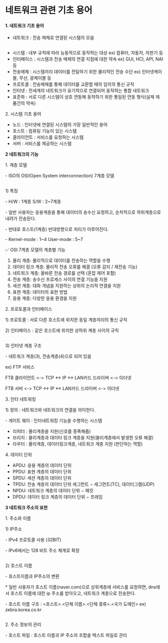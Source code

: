 # 네트워크 관련 기초 용어

#### &#x20;1. 네트워크 기초 용어  <a href="#chapter-eb-a-ed-a-b-ec-b-c-ed-ac-ea-b-eb-a-a-ea-b-b-ec-b-ec-a-a-ec-b" id="chapter-eb-a-ed-a-b-ec-b-c-ed-ac-ea-b-eb-a-a-ea-b-b-ec-b-ec-a-a-ec-b"></a>

* 네트워크 : 전송 매체로 연결된 시스템의 모음

<figure><img src="https://blog.kakaocdn.net/dn/PyUvL/btrhxrN82mZ/ha4MRpR0FQZxMBmSe98RT1/img.png" alt=""><figcaption></figcaption></figure>

* 시스템 : 내부 규칙에 따라 능동적으로 동작하는 대상 ex) 컴퓨터, 자동차, 자판기 등
* 인터페이스 : 시스템과 전송 매체의 연결 지점에 대한 약속 ex) GUI, HCI, API, NAI 등
* 전송매체 : 시스템끼리 데이터를 전달하기 위한 물리적인 전송 수단 ex) 인터넷케이블, 무선, 광케이블 등
* 프로토콜 : 전송매체를 통해 데이터를 교환할 때의 임의의 통신 규칙
* 인터넷 : 전세계의 네트워크가 유기적으로 연결되어 동작하는 통합 네트워크
* 표준화 : 서로 다른 시스템이 상호 연동해 동작하기 위한 통일된 연동 형식(실제 제품간의 약속)

2\. 시스템 기초 용어

* 노드 : 인터넷에 연결된 시스템의 가장 일반적인 용어
* 호스트 : 컴퓨팅 기능이 있는 시스템
* 클라이언트 : 서비스를 요청하는 시스템
* 서버 : 서비스를 제공하는 시스템

&#x20;

**2 네트워크의 기능**

1\. 계층 모델

\- ISO의 OSI(Open System interconnection) 7계층 모델&#x20;

<figure><img src="https://blog.kakaocdn.net/dn/pHiO3/btrhtXT0cJ9/Sdk5PCA0zBoLKKk3Tkgd5K/img.png" alt=""><figcaption></figcaption></figure>

1\) 특징

\- H/W : 1계층  S/W : 2\~7계층

\- 일반 사용자는 응용계층을 통해 데이터의 송수신 요청하고, 순차적으로 하위계층으로 내려가 전송된다.

\- 반대로 호스트(1계층) 반대방향으로 처리가 이루어진다.&#x20;

\- Kernel-mode : 1\~4  User-mode : 5\~7

&#x20;

✅ OSI 7계층 모델의 계층별 기능&#x20;

1. 물리 계층: 물리적으로 데이터를 전송하는 역할을 수행
2. 데이터 링크 계층: 물리적 전송 오류를 해결 (오류 감지 / 재전송 기능)&#x20;
3. 네트워크 계층: 올바른 전송 경로를 선택 (혼잡 제어 포함)&#x20;
4. 전송 계층: 송수신 프로세스 사이의 연결 기능을 지원&#x20;
5. 세션 계층: 대화 개념을 지원하는 상위의 논리적 연결을 지원&#x20;
6. 표현 계층: 데이터의 표현 방법&#x20;
7. 응용 계층: 다양한 응용 환경을 지원

&#x20;

2\. 프로토콜과 인터페이스

1\) 프로토콜 : 서로 다른 호스트에 위치한 동일 계층끼리의 통신 규칙

2\) 인터페이스 : 같은 호스트에 위치한 상하위 계층 사이의 규칙

<figure><img src="https://blog.kakaocdn.net/dn/bZrg8s/btrhvPu7BGw/G75wYh8NcQZS5WUwR1mHtK/img.png" alt=""><figcaption></figcaption></figure>

&#x20;

3\) 인터넷 계층 구조

\- 네트워크 계층(3), 전송계층(4)으로 되어 있음

ex) FTP 서비스

FTB 클라이언트 <-> TCP <-> IP <-> LAN카드 드라이버 <-> 이더넷

FTB 서버 <-> TCP <-> IP <-> LAN카드 드라이버 <-> 이더넷

&#x20;

3\. 인터 네트워킹

1\) 정의 : 네트워크와 네트워크의 연결을 의미한다.

\- 게이트 웨이 : 인터네트워킹 기능을  수행하는 시스템

* 리피터 : 물리계층을 지원(신호를 증폭해줌)
* 브리지 : 물리계층과 데이터 링크 계층을 지원(물리계층에서 발생한 오류 해결)
* 라우터 : 물리계층, 데이터링크계층, 네트워크 계층 지원 (판단하는 역할)

4\. 데이터 단위

* APDU: 응용 계층의 데이터 단위
* PPDU: 표현 계층의 데이터 단위
* SPDU: 세션 계층의 데이터 단위
* TPDU: 전송 계층의 데이터 단위 세그먼트 − 세그먼트(TC), 데이터그램(UDP)
* NPDU: 네트워크 계층의 데이터 단위 − 패킷
* DPDU: 데이터 링크 계층의 데이터 단위 − 프레임

&#x20;

**3 네트워크 주소의 표현**

1\. 주소와 이름

1\) IP주소

\- IPv4 프로토콜 사용 (32BIT)

\- IPv6에서는 128 비트 주소 체계로 확장

<figure><img src="https://blog.kakaocdn.net/dn/bltpRm/btrhsgGIy1l/koM8wm6c5qPBQ5zh3h5skK/img.png" alt=""><figcaption></figcaption></figure>

2\) 호스트 이름

\- 호스트이름과 IP주소의 변환

\* 일반 사용자가 호스트 이름(naver.com)으로 상위계층에 서비스를 요청하면, dns에서 호스트 이름에 대한 ip 주소를 받아오고, 네트워크 계층으로 전송한다.

\- 호스트 이름 구조 : <호스트>.<단체 이름>.<단체 종류>.<국가 도메인> ex) zebra.korea.co.kr

<figure><img src="https://blog.kakaocdn.net/dn/J47ST/btrhAfF3xBv/rYkob8lE5hBifa6Btcn7kK/img.png" alt=""><figcaption></figcaption></figure>

&#x20;

2\. 주소 정보의 관리

\- 호스트 파일 : 호스트 이름과 IP 주소의 조합을 텍스트 파일로 관리
